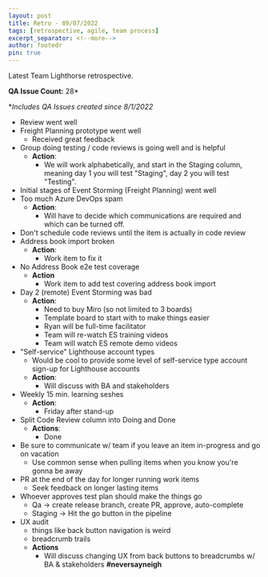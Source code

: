 ```yaml
---
layout: post
title: Retro - 09/07/2022
tags: [retrospective, agile, team process]
excerpt_separator: <!--more-->
author: footedr
pin: true
---
```


Latest Team Lighthorse retrospective.

__QA Issue Count:__ 28*

**Includes QA Issues created since 8/1/2022*

<!--more-->

- Review went well
- Freight Planning prototype went well
  - Received great feedback
- Group doing testing / code reviews is going well and is helpful
	- **Action**:
		- We will work alphabetically, and start in the Staging column, meaning day 1 you will test "Staging", day 2 you will test "Testing".
- Initial stages of Event Storming (Freight Planning) went well
- Too much Azure DevOps spam
	- **Action**:
		- Will have to decide which communications are required and which can be turned off.
- Don't schedule code reviews until the item is actually in code review
- Address book import broken
	- **Action**:
		- Work item to fix it
- No Address Book e2e test coverage
	- **Action**
	    - Work item to add test covering address book import
- Day 2 (remote) Event Storming was bad
	- **Action**:
		- Need to buy Miro (so not limited to 3 boards)
	    - Template board to start with to make things easier
		- Ryan will be full-time facilitator
		- Team will re-watch ES training videos
		- Team will watch ES remote demo videos
- "Self-service" Lighthouse account types
    - Would be cool to provide some level of self-service type account sign-up for Lighthouse accounts
	- **Action**:
		- Will discuss with BA and stakeholders
- Weekly 15 min. learning seshes
    - **Action**:
	    - Friday after stand-up
- Split Code Review column into Doing and Done
	- **Actions**: 
		- Done
- Be sure to communicate w/ team if you leave an item in-progress and go on vacation
	- Use common sense when pulling items when you know you're gonna be away
- PR at the end of the day for longer running work items
	- Seek feedback on longer lasting items
- Whoever approves test plan should make the things go
	- Qa -> create release branch, create PR, approve, auto-complete
	- Staging -> Hit the go button in the pipeline
- UX audit
	- things like back button navigation is weird
	- breadcrumb trails
	- **Actions**
	    - Will discuss changing UX from back buttons to breadcrumbs w/ BA & stakeholders
**#neversayneigh**